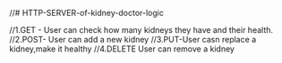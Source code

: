 //# HTTP-SERVER-of-kidney-doctor-logic

//1.GET - User can  check how many kidneys they have and their health.
//2.POST- User can add a new kidney 
//3.PUT-User casn replace a kidney,make it healthy 
//4.DELETE User can remove a kidney
